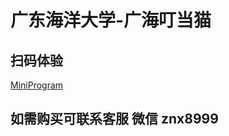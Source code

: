 # 广东海洋大学-广海叮当猫

## 扫码体验
[MiniProgram](https://raw.githubusercontent.com/banznx/GDOUCat/main/code.jpg)

## 如需购买可联系客服 微信 znx8999
